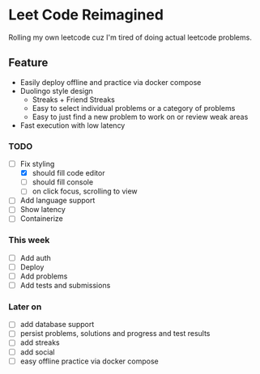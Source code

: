 # Leet Code Reimagined
Rolling my own leetcode cuz I'm tired of doing actual leetcode problems.

## Feature
- Easily deploy offline and practice via docker compose
- Duolingo style design
  - Streaks + Friend Streaks
  - Easy to select individual problems or a category of problems
  - Easy to just find a new problem to work on or review weak areas
- Fast execution with low latency

### TODO
- [ ] Fix styling
  - [X] should fill code editor
  - [ ] should fill console
  - [ ] on click focus, scrolling to view
- [ ] Add language support
- [ ] Show latency
- [ ] Containerize

### This week
- [ ] Add auth
- [ ] Deploy
- [ ] Add problems
- [ ] Add tests and submissions

### Later on
- [ ] add database support
- [ ] persist problems, solutions and progress and test results 
- [ ] add streaks
- [ ] add social 
- [ ] easy offline practice via docker compose
